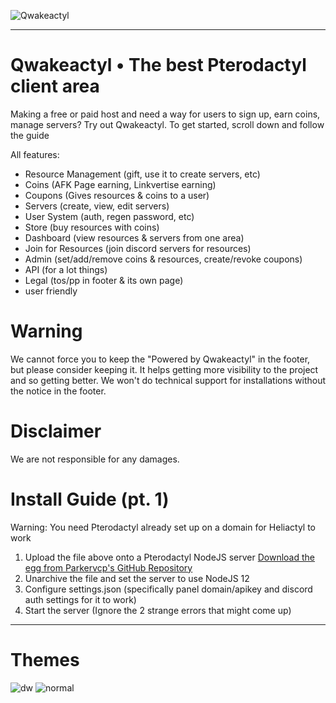 
![Qwakeactyl](https://media.discordapp.net/attachments/939526295434444850/940603150044377178/unknown.png)

<hr>

# Qwakeactyl • The best Pterodactyl client area
Making a free or paid host and need a way for users to sign up, earn coins, manage servers? Try out Qwakeactyl.
To get started, scroll down and follow the guide

All features:
- Resource Management (gift, use it to create servers, etc)
- Coins (AFK Page earning, Linkvertise earning)
- Coupons (Gives resources & coins to a user)
- Servers (create, view, edit servers)
- User System (auth, regen password, etc)
- Store (buy resources with coins)
- Dashboard (view resources & servers from one area)
- Join for Resources (join discord servers for resources)
- Admin (set/add/remove coins & resources, create/revoke coupons)
- API (for a lot things)
- Legal (tos/pp in footer & its own page)
- user friendly
# Warning

We cannot force you to keep the "Powered by Qwakeactyl" in the footer, but please consider keeping it. It helps getting more visibility to the project and so getting better. We won't do technical support for installations without the notice in the footer.

# Disclaimer

We are not responsible for any damages.

# Install Guide (pt. 1)

Warning: You need Pterodactyl already set up on a domain for Heliactyl to work
1. Upload the file above onto a Pterodactyl NodeJS server [Download the egg from Parkervcp's GitHub Repository](https://github.com/parkervcp/eggs/tree/master/bots/discord/discord.js)
2. Unarchive the file and set the server to use NodeJS 12
3. Configure settings.json (specifically panel domain/apikey and discord auth settings for it to work)
4. Start the server (Ignore the 2 strange errors that might come up)

<hr>

# Themes
![dw](https://media.discordapp.net/attachments/939526295434444850/940603150044377178/unknown.png)
![normal](https://media.discordapp.net/attachments/939868719507718165/940867934648143912/unknown.png?width=985&height=447)
